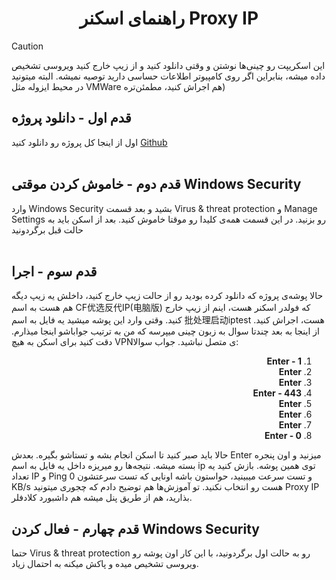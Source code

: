 <h1 align="center">راهنمای اسکنر Proxy IP</h1>

> [!CAUTION]
> این اسکریپت رو چینی‌ها نوشتن و وقتی دانلود کنید و از زیپ خارج کنید ویروسی تشخیص داده میشه، بنابراین اگر روی کامپیوتر اطلاعات حساسی دارید توصیه نمیشه. البته میتونید در محیط ایزوله مثل VMWare هم اجراش کنید، مطمئن‌تره)


## قدم اول - دانلود پروژه
اول از اینجا کل پروژه رو دانلود کنید [Github](https://github.com/bia-pain-bache/BPB-Worker-Panel/archive/refs/heads/main.zip)
<br><br>
## قدم دوم - خاموش کردن موقتی Windows Security
وارد Windows Security بشید و بعد قسمت Virus & threat protection و Manage Settings رو بزنید. در این قسمت همه‌ی کلیدا رو موقتا خاموش کنید. بعد از اسکن باید به حالت قبل برگردونید
<br><br>
## قدم سوم - اجرا
حالا پوشه‌ی پروژه که دانلود کرده بودید رو از حالت زیپ خارج کنید، داخلش یه زیپ دیگه هم هست به اسم CF优选反代IP(电脑版) که فولدر اسکنر هست، اینم از زیپ خارج کنید.
وقتی وارد این پوشه میشید یه فایل به اسم 批处理启动iptest هست، اجراش کنید. از اینجا به بعد چندتا سوال به زبون چینی میپرسه که من به ترتیب جواباشو اینجا میذارم. دقت کنید برای اسکن به هیچ VPNی متصل نباشید.
جواب سوالا:

<ol dir="rtl">
  <li><strong>1 - Enter</strong></li>
  <li><strong>Enter</strong></li>
  <li><strong>Enter</strong></li>
  <li><strong>443 - Enter</strong></li>
  <li><strong>Enter</strong></li>
  <li><strong>Enter</strong></li>
  <li><strong>Enter</strong></li>
  <li><strong>0 - Enter</strong></li>
</ol>

حالا باید صبر کنید تا اسکن انجام بشه و تستاشو بگیره. بعدش Enter میزنید و اون پنجره بسته میشه. نتیجه‌ها رو میریزه داخل یه فایل به اسم ip توی همین پوشه. بازش کنید یه تعداد IP و Ping و تست سرعت میبینید، حواستون باشه اونایی که تست سرعتشون 0 KB/s هست رو انتخاب نکنید. تو آموزش‌ها هم توضیح دادم که چجوری میتونید Proxy IP بذارید، هم از طریق پنل میشه هم داشبورد کلادفلر.

## قدم چهارم - فعال کردن Windows Security

حتما Virus & threat protection رو به حالت اول برگردونید، با این کار اون پوشه رو ویروسی تشخیص میده و پاکش میکنه به احتمال زیاد.
